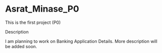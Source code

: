 # Asrat_Minase_P0
This is the first project (P0)

Description

I am planning to work on Banking Application Details. More description will be added soon.

